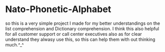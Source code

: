 # Nato-Phonetic-Alphabet
so this is a very simple project I made for my better understandings on the list comprehension and Dictionary comprehension. I think this also helpful for all customer support or call center executives also as for clear understand they alwasy use this, so this can help them with out thinking much.^⁠_⁠^
